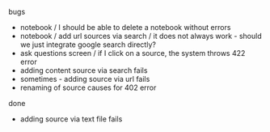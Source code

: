 bugs
- notebook / I should be able to delete a notebook without errors
- notebook / add url sources via search / it does not always work - should we just integrate google search directly?
- ask questions screen / if I click on a source, the system throws 422 error
- adding content source via search fails
- sometimes - adding source via url fails
- renaming of source causes for 402 error

done
- adding source via text file fails
